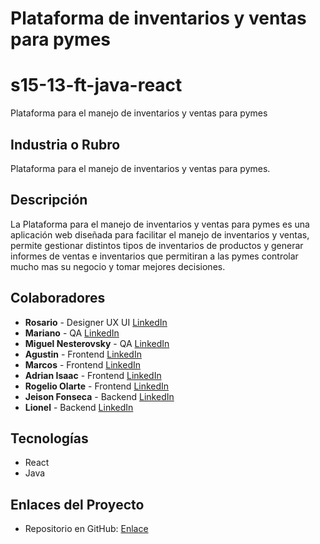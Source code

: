 # Plataforma de inventarios y ventas para pymes
# s15-13-ft-java-react
Plataforma para el manejo de inventarios y ventas para pymes

## Industria o Rubro
Plataforma para el manejo de inventarios y ventas para pymes.

## Descripción
La Plataforma para el manejo de inventarios y ventas para pymes es una aplicación web diseñada para facilitar el manejo de inventarios y ventas, permite gestionar distintos tipos de inventarios de productos y generar informes de ventas e inventarios que permitiran a las pymes controlar mucho mas su negocio y tomar mejores decisiones.

## Colaboradores
- **Rosario** - Designer UX UI
  [LinkedIn]()
- **Mariano** - QA
  [LinkedIn]()
- **Miguel Nesterovsky** - QA
  [LinkedIn](https://www.linkedin.com/in/miguel-angel-nesterovsky-a-18985b237/)
- **Agustin** - Frontend
  [LinkedIn]()
- **Marcos**  - Frontend
  [LinkedIn]()
- **Adrian Isaac**  - Frontend
  [LinkedIn](https://www.linkedin.com/in/adrian-issac-2819492b5/)
- **Rogelio Olarte**  - Frontend
  [LinkedIn](https://www.linkedin.com/in/rogelio-olarte)
- **Jeison Fonseca**  - Backend
  [LinkedIn](https://www.linkedin.com/in/jeison-fonseca-2ab400258/)
- **Lionel**  - Backend
  [LinkedIn]()


## Tecnologías
- React
- Java

## Enlaces del Proyecto
- Repositorio en GitHub: [Enlace](https://github.com/No-Country/s15-13-ft-java-react)
